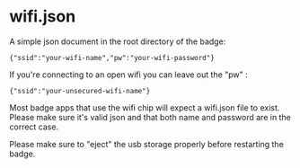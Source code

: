 # wifi.json

A simple json document in the root directory of the badge:

    {"ssid":"your-wifi-name","pw":"your-wifi-password"}

If you're connecting to an open wifi you can leave out the "pw" :

    {"ssid":"your-unsecured-wifi-name"}

Most badge apps that use the wifi chip will expect a wifi.json file to
exist. Please make sure it's valid json and that both name and password
are in the correct case.

Please make sure to "eject" the usb storage properly before restarting
the badge.